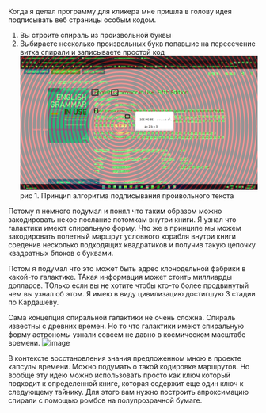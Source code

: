 
Когда я делал программу для кликера мне пришла в голову идея подписывать веб страницы особым кодом.
1. Вы строите спираль из произвольной буквы
2. Выбираете несколько произвольных букв попавшие на пересечение витка спирали и записываете простой код<br/>
![image](https://github.com/Kvazikot/UsefulMacro/blob/master/UsefulClicker/cv/sketches/spiral_idea.png)<br/>
рис 1. Принцип алгоритма подписывания проивольного текста

Потому я немного подумал и понял что таким образом можно закодировать некое послание потомкам внутри книги.
Я узнал что галактики имеют спиральную форму.
Что же в принципе мы можем закодировать полетный маршрут условного корабля внутри книги соеденив 
несколько подходящих квадратиков и получив такую цепочку квадратных блоков с буквами.

Потом я подумал что это может быть адрес клонодельной фабрики в какой-то галактике.
ТАкая информация может стоить миллиарды долларов. 
ТОлько если вы не хотите чтобы кто-то более продвинутый чем вы узнал об этом. 
Я имею в виду цивилизацию достигшую 3 стадии по Кардашеву.

Сама концепция спиральной галактики не очень сложна.
Спираль известны с древних времен. Но то что галактики имеют спиральную форму астрономы узнали совсем не давно в космическом масштабе времени.
![image](https://upload.wikimedia.org/wikipedia/commons/thumb/3/3c/Messier95_spitzer.jpg/100px-Messier95_spitzer.jpg)

В контексте восстановления знания предложенном мною в проекте капсулы времени. Можно подумать о такой кодировке маршрутов.
Но вообще эту идею можно использовать просто как ключ который подходит к определенной книге, которая содержит еще один ключ к следующему тайнику.
Для этого вам нужно построить апроксимацию спирали с помощью ромбов на полупрозрачной бумаге. 




